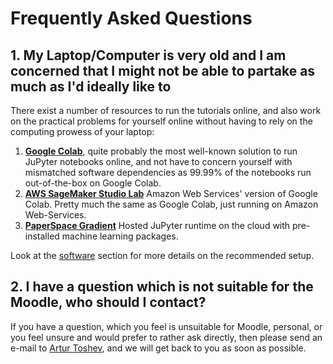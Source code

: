 # Frequently Asked Questions

## 1. My Laptop/Computer is very old and I am concerned that I might not be able to partake as much as I'd ideally like to

There exist a number of resources to run the tutorials online, and also work on the practical problems for yourself online without having to rely on the computing prowess of your laptop:

1. [**Google Colab**](https://colab.research.google.com), quite probably the most well-known solution to run JuPyter notebooks online, and not have to concern yourself with mismatched software dependencies as 99.99% of the notebooks run out-of-the-box on Google Colab.
2. [**AWS SageMaker Studio Lab**](https://aws.amazon.com/sagemaker/studio-lab/) Amazon Web Services' version of Google Colab. Pretty much the same as Google Colab, just running on Amazon Web-Services.
3. [**PaperSpace Gradient**](https://www.paperspace.com/gradient) Hosted JuPyter runtime on the cloud with pre-installed machine learning packages.

Look at the [software](software.md) section for more details on the recommended setup.

## 2. I have a question which is not suitable for the Moodle, who should I contact?

If you have a question, which you feel is unsuitable for Moodle, personal, or you feel unsure and would prefer to rather ask directly, then please send an e-mail to [Artur Toshev](mailto:artur.toshev@tum.de), and we will get back to you as soon as possible.
